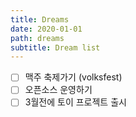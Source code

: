 ```yaml
---
title: Dreams
date: 2020-01-01
path: dreams
subtitle: Dream list
---
```


- [ ] 맥주 축제가기 (volksfest)
- [ ] 오픈소스 운영하기
- [ ] 3월전에 토이 프로젝트 출시
